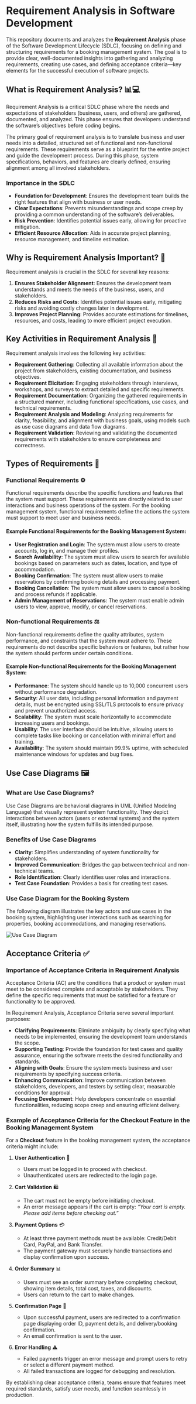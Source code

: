 # Requirement Analysis in Software Development 

This repository documents and analyzes the **Requirement Analysis** phase of the Software Development Lifecycle (SDLC), focusing on defining and structuring requirements for a booking management system. The goal is to provide clear, well-documented insights into gathering and analyzing requirements, creating use cases, and defining acceptance criteria—key elements for the successful execution of software projects.

## What is Requirement Analysis? 📊💻
Requirement Analysis is a critical SDLC phase where the needs and expectations of stakeholders (business, users, and others) are gathered, documented, and analyzed. This phase ensures that developers understand the software’s objectives before coding begins.

The primary goal of requirement analysis is to translate business and user needs into a detailed, structured set of functional and non-functional requirements. These requirements serve as a blueprint for the entire project and guide the development process. During this phase, system specifications, behaviors, and features are clearly defined, ensuring alignment among all involved stakeholders.

### Importance in the SDLC 
- **Foundation for Development**: Ensures the development team builds the right features that align with business or user needs. 
- **Clear Expectations**: Prevents misunderstandings and scope creep by providing a common understanding of the software’s deliverables. 
- **Risk Prevention**: Identifies potential issues early, allowing for proactive mitigation. 
- **Efficient Resource Allocation**: Aids in accurate project planning, resource management, and timeline estimation. 

## Why is Requirement Analysis Important? 🎯
Requirement analysis is crucial in the SDLC for several key reasons:

1. **Ensures Stakeholder Alignment**: Ensures the development team understands and meets the needs of the business, users, and stakeholders. 
2. **Reduces Risks and Costs**: Identifies potential issues early, mitigating risks and avoiding costly changes later in development. 
3. **Improves Project Planning**: Provides accurate estimations for timelines, resources, and costs, leading to more efficient project execution. 

## Key Activities in Requirement Analysis 📝
Requirement analysis involves the following key activities:

- **Requirement Gathering**: Collecting all available information about the project from stakeholders, existing documentation, and business objectives. 
- **Requirement Elicitation**: Engaging stakeholders through interviews, workshops, and surveys to extract detailed and specific requirements.   
- **Requirement Documentation**: Organizing the gathered requirements in a structured manner, including functional specifications, use cases, and technical requirements.   
- **Requirement Analysis and Modeling**: Analyzing requirements for clarity, feasibility, and alignment with business goals, using models such as use case diagrams and data flow diagrams.  
- **Requirement Validation**: Reviewing and validating the documented requirements with stakeholders to ensure completeness and correctness.

## Types of Requirements 🧐

### Functional Requirements ⚙️
Functional requirements describe the specific functions and features that the system must support. These requirements are directly related to user interactions and business operations of the system. For the booking management system, functional requirements define the actions the system must support to meet user and business needs.

#### Example Functional Requirements for the Booking Management System:
- **User Registration and Login**: The system must allow users to create accounts, log in, and manage their profiles.
- **Search Availability**: The system must allow users to search for available bookings based on parameters such as dates, location, and type of accommodation.
- **Booking Confirmation**: The system must allow users to make reservations by confirming booking details and processing payment.
- **Booking Cancellation**: The system must allow users to cancel a booking and process refunds if applicable.
- **Admin Management of Reservations**: The system must enable admin users to view, approve, modify, or cancel reservations.

### Non-functional Requirements ⚖️
Non-functional requirements define the quality attributes, system performance, and constraints that the system must adhere to. These requirements do not describe specific behaviors or features, but rather how the system should perform under certain conditions.

#### Example Non-functional Requirements for the Booking Management System:
- **Performance**: The system should handle up to 10,000 concurrent users without performance degradation.
- **Security**: All user data, including personal information and payment details, must be encrypted using SSL/TLS protocols to ensure privacy and prevent unauthorized access.
- **Scalability**: The system must scale horizontally to accommodate increasing users and bookings.
- **Usability**: The user interface should be intuitive, allowing users to complete tasks like booking or cancellation with minimal effort and training.
- **Availability**: The system should maintain 99.9% uptime, with scheduled maintenance windows for updates and bug fixes.

## Use Case Diagrams 🖼️

### What are Use Case Diagrams? 
Use Case Diagrams are behavioral diagrams in UML (Unified Modeling Language) that visually represent system functionality. They depict interactions between actors (users or external systems) and the system itself, illustrating how the system fulfills its intended purpose.

### Benefits of Use Case Diagrams
- **Clarity**: Simplifies understanding of system functionality for stakeholders. 
- **Improved Communication**: Bridges the gap between technical and non-technical teams. 
- **Role Identification**: Clearly identifies user roles and interactions. 
- **Test Case Foundation**: Provides a basis for creating test cases.

### Use Case Diagram for the Booking System
The following diagram illustrates the key actors and use cases in the booking system, highlighting user interactions such as searching for properties, booking accommodations, and managing reservations.

![Use Case Diagram](https://github.com/user-attachments/assets/033f9951-c9e5-4a81-8ccd-31c174318f56)

## Acceptance Criteria ✅

### Importance of Acceptance Criteria in Requirement Analysis

Acceptance Criteria (AC) are the conditions that a product or system must meet to be considered complete and acceptable by stakeholders. They define the specific requirements that must be satisfied for a feature or functionality to be approved. 

In Requirement Analysis, Acceptance Criteria serve several important purposes:
- **Clarifying Requirements**: Eliminate ambiguity by clearly specifying what needs to be implemented, ensuring the development team understands the scope.
- **Supporting Testing**: Provide the foundation for test cases and quality assurance, ensuring the software meets the desired functionality and standards.
- **Aligning with Goals**: Ensure the system meets business and user requirements by specifying success criteria.
- **Enhancing Communication**: Improve communication between stakeholders, developers, and testers by setting clear, measurable conditions for approval.
- **Focusing Development**: Help developers concentrate on essential functionalities, reducing scope creep and ensuring efficient delivery.

### Example of Acceptance Criteria for the Checkout Feature in the Booking Management System

For a **Checkout** feature in the booking management system, the acceptance criteria might include:

1. **User Authentication** 🔐
   - Users must be logged in to proceed with checkout.
   - Unauthenticated users are redirected to the login page.
   
2. **Cart Validation** 🛍️
   - The cart must not be empty before initiating checkout.
   - An error message appears if the cart is empty: *“Your cart is empty. Please add items before checking out.”*

3. **Payment Options** 💳
   - At least three payment methods must be available: Credit/Debit Card, PayPal, and Bank Transfer.
   - The payment gateway must securely handle transactions and display confirmation upon success. 

4. **Order Summary** 📊
   - Users must see an order summary before completing checkout, showing item details, total cost, taxes, and discounts.
   - Users can return to the cart to make changes.

5. **Confirmation Page** 📧
   - Upon successful payment, users are redirected to a confirmation page displaying order ID, payment details, and delivery/booking confirmation.
   - An email confirmation is sent to the user.

6. **Error Handling** ⚠️
   - Failed payments trigger an error message and prompt users to retry or select a different payment method. 
   - All failed transactions are logged for debugging and resolution.

By establishing clear acceptance criteria, teams ensure that features meet required standards, satisfy user needs, and function seamlessly in production.
